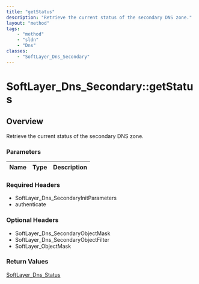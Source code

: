 ```yaml
---
title: "getStatus"
description: "Retrieve the current status of the secondary DNS zone."
layout: "method"
tags:
    - "method"
    - "sldn"
    - "Dns"
classes:
    - "SoftLayer_Dns_Secondary"
---
```

# SoftLayer_Dns_Secondary::getStatus
## Overview 
Retrieve the current status of the secondary DNS zone.

### Parameters 
|Name | Type | Description |
| --- | --- | --- |


### Required Headers
* SoftLayer_Dns_SecondaryInitParameters
* authenticate

### Optional Headers
* SoftLayer_Dns_SecondaryObjectMask
* SoftLayer_Dns_SecondaryObjectFilter
* SoftLayer_ObjectMask

### Return Values
<a href='/reference/datatypes/SoftLayer_Dns_Status'>SoftLayer_Dns_Status </a>

